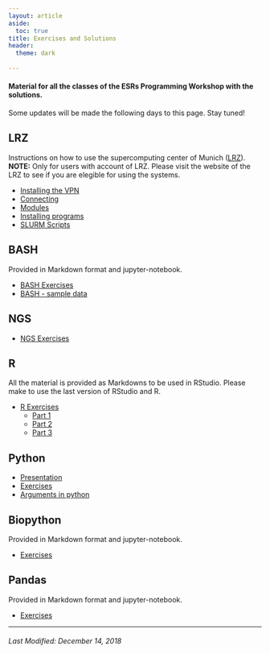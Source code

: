 ```yaml
---
layout: article
aside:
  toc: true
title: Exercises and Solutions
header:
  theme: dark
  
---
```


#### Material for all the classes of the ESRs Programming Workshop with the solutions. 
Some updates will be made the following days to this page. Stay tuned!  

## LRZ
Instructions on how to use the supercomputing center of Munich ([LRZ](https://www.lrz.de/)).    
**NOTE:** Only for users with account of LRZ. Please visit the website of the LRZ to see if you are elegible for using the systems.    

- [Installing the VPN](https://github.com/itn-ignite/ESRs-Programming-and-Bioinformatics-Workshop/blob/master/Workshop_material/LRZ/vpn.md)
- [Connecting](https://github.com/itn-ignite/ESRs-Programming-and-Bioinformatics-Workshop/blob/master/Workshop_material/LRZ/connect.md) 
- [Modules](https://github.com/itn-ignite/ESRs-Programming-and-Bioinformatics-Workshop/blob/master/Workshop_material/LRZ/modules.md)
- [Installing programs](https://github.com/itn-ignite/ESRs-Programming-and-Bioinformatics-Workshop/blob/master/Workshop_material/LRZ/locally.md)
- [SLURM Scripts](https://github.com/itn-ignite/ESRs-Programming-and-Bioinformatics-Workshop/blob/master/Workshop_material/LRZ/example_scripts.md)


## BASH  
Provided in Markdown format and jupyter-notebook.  
- [BASH Exercises](https://github.com/itn-ignite/ESRs-Programming-and-Bioinformatics-Workshop/tree/master/Workshop_material/Bash_tutorial)  
- [BASH - sample data](https://github.com/itn-ignite/ESRs-Programming-and-Bioinformatics-Workshop/tree/master/Workshop_material/Bash_tutorial/ignite_workshop)  

## NGS  
- [NGS Exercises](https://github.com/itn-ignite/ESRs-Programming-and-Bioinformatics-Workshop/tree/master/Workshop_material/Assembly%20)   
  

## R  
All the material is provided as Markdowns to be used in RStudio. Please make to use the last version of RStudio and R.  
- [R Exercises](https://github.com/itn-ignite/ESRs-Programming-and-Bioinformatics-Workshop/tree/master/Workshop_material/R_workshop)   
  - [Part 1](https://github.com/itn-ignite/ESRs-Programming-and-Bioinformatics-Workshop/tree/master/Workshop_material/R_workshop/Part1)
  - [Part 2](https://github.com/itn-ignite/ESRs-Programming-and-Bioinformatics-Workshop/tree/master/Workshop_material/R_workshop/Part_2)
  - [Part 3](https://github.com/itn-ignite/ESRs-Programming-and-Bioinformatics-Workshop/tree/master/Workshop_material/R_workshop/Part_3)

## Python  
- [Presentation](https://github.com/itn-ignite/ESRs-Programming-and-Bioinformatics-Workshop/tree/master/Workshop_material/DataStucts_Algo)
- [Exercises](https://github.com/itn-ignite/ESRs-Programming-and-Bioinformatics-Workshop/tree/master/Workshop_material/Python/examples)  
- [Arguments in python](https://github.com/itn-ignite/ESRs-Programming-and-Bioinformatics-Workshop/tree/master/Workshop_material/Passing_arguments_in_Python)


## Biopython 
Provided in Markdown format and jupyter-notebook.   
- [Exercises](https://github.com/itn-ignite/ESRs-Programming-and-Bioinformatics-Workshop/tree/master/Workshop_material/Biopython)

## Pandas
Provided in Markdown format and jupyter-notebook.
- [Exercises](https://github.com/itn-ignite/ESRs-Programming-and-Bioinformatics-Workshop/tree/master/Workshop_material/Pandas)

  
---
###### Last Modified: December 14, 2018  
